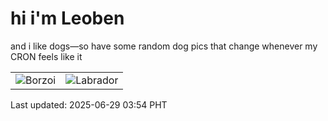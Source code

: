 # hi i'm Leoben

and i like dogs—so have some random dog pics that change whenever my CRON feels like it

|  |  |
|--------|----------|
| ![Borzoi](https://random-dog-vercel.vercel.app/api/random-borzoi?v=1751140493) | ![Labrador](https://random-dog-vercel.vercel.app/api/random-labrador?v=1751140493) |

Last updated: 2025-06-29 03:54 PHT
